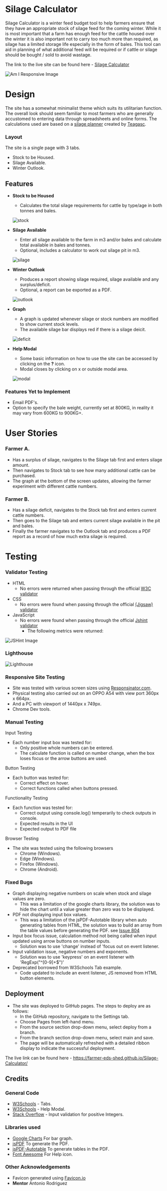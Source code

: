 # Silage Calculator

Silage Calculator is a winter feed budget tool to help farmers ensure that they have an appropriate stock of silage feed for the coming winter. While it is most important that a farm has enough feed for the cattle housed over the winter it is also important not to carry too much more than required, as silage has a limited storage life especially in the form of bales. This tool can aid in planning of what additional feed will be required or if cattle or silage should be bought / sold to avoid wastage.

The link to the live site can be found here - [Silage Calculator](https://farmer-eds-shed.github.io/Silage-Calculator/)

![Am I Responsive Image](Docs/Readme_img/responsive-site.png)

# Design

The site has a somewhat minimalist theme which suits its utilitarian function. The overall look should seem familiar to most farmers who are generally accustomed to entering data through spreadsheets and online forms. The calculations used are based on a [silage planner](https://www.teagasc.ie/media/website/publications/2018/Fodder-Plan-18.pdf) created by [Teagasc](https://www.teagasc.ie/).

### Layout

The site is a single page with 3 tabs.

- Stock to be Housed.
- Silage Available.
- Winter Outlook.

## Features

- **Stock to be Housed**

  - Calculates the total silage requirements for cattle by type/age in both tonnes and bales.

  ![stock](Docs/Readme_img/stock.png)

- **Silage Available**

  - Enter all silage available to the farm in m3 and/or bales and calculate total available in bales and tonnes.
  - Optional, includes a calculator to work out silage pit in m3.

  ![silage](Docs/Readme_img/silage.png)

- **Winter Outlook**

  - Produces a report showing silage required, silage available and any surplus/deficit.
  - Optional, a report can be exported as a PDF.

  ![outlook](Docs/Readme_img/outlook.png)

- **Graph**

  - A graph is updated whenever silage or stock numbers are modified to show current stock levels.
  - The available silage bar displays red if there is a silage deicit.

  ![deficit](Docs/Readme_img/deficit.png)

- **Help Modal**

  - Some basic information on how to use the site can be accessed by clicking on the **?** icon.
  - Modal closes by clicking on x or outside modal area.

  ![modal](Docs/Readme_img/modal.png)

### Features Yet to Implement

- Email PDF's.
- Option to specify the bale weight, currently set at 800KG, in reality it may vary from 600KG to 900KG+.

# User Stories

### Farmer A.

- Has a surplus of silage, navigates to the Silage tab first and enters silage amount.
- Then navigates to Stock tab to see how many additional cattle can be purchased.
- The graph at the bottom of the screen updates, allowing the farmer experiment with different cattle numbers.

### Farmer B.

- Has a silage deficit, navigates to the Stock tab first and enters current cattle numbers.
- Then goes to the Silage tab and enters current silage available in the pit and bales.
- Finally the farmer navigates to the Outlook tab and produces a PDF report as a record of how much extra silage is required.

# Testing

### Validator Testing

- HTML
  - No errors were returned when passing through the official [W3C validator](https://validator.w3.org/nu/?doc=https%3A%2F%2Ffarmer-eds-shed.github.io%2FSilage-Calculator%2F)
- CSS
  - No errors were found when passing through the official [(Jigsaw) validator](https://jigsaw.w3.org/css-validator/validator?uri=https%3A%2F%2Ffarmer-eds-shed.github.io%2FSilage-Calculator%2F&profile=css3svg&usermedium=all&warning=1&vextwarning=&lang=en)
- JavaScript
  - No errors were found when passing through the official [Jshint validator](https://jshint.com/)
    - The following metrics were returned:

![JSHint Image](Docs/Readme_img/JSHint.png)

### Lighthouse

![Lighthouse](Docs/Readme_img/lighthouse.png)

### Responsive Site Testing

- Site was tested with various screen sizes using [Responsinator.com](http://www.responsinator.com/?url=https%3A%2F%2Ffarmer-eds-shed.github.io%2FSilage-Calculator%2F).
- Physical testing also carried out on an OPPO A54 with view port 360px x 664px.
- And a PC with viewport of 1440px x 749px.
- Chrome Dev tools.

### Manual Testing

Input Testing

- Each number input box was tested for:
  - Only positive whole numbers can be entered.
  - The calculate function is called on number change, when the box loses focus or the arrow buttons are used.

Button Testing

- Each button was tested for:
  - Correct effect on hover.
  - Correct functions called when buttons pressed.

Functionality Testing

- Each function was tested for:
  - Correct output using console.log() temperarily to check outputs in console.
  - Expected results in the UI
  - Expected output to PDF file

Browser Testing

- The site was tested using the following browsers
  - Chrome (Windows).
  - Edge (Windows).
  - Firefox (Windows).
  - Chrome (Android).

### Fixed Bugs

- Graph displaying negative numbers on scale when stock and silage values are zero.
  - This was a limitation of the google charts library, the solution was to hide the chart until a value greater than zero was to be displayed.
- PDF not displaying input box values.
  - This was a limitation of the jsPDF-Autotable library when auto generating tables from HTML, the solution was to build an array from the table values before generating the PDF. see [Issue 804](https://github.com/simonbengtsson/jsPDF-AutoTable/issues/804)
- Input box focus issue, calculation method not being called when input updated using arrow buttons on number inputs.
  - Solution was to use 'change' instead of 'focus out on event listener.
- Input validation issue, negative numbers and exponents.
  - Solution was to use 'keypress' on an event listener with 'RegExp("^[0-9]+$")'
- Deprecated borrowed from W3Schools Tab example.
  - Code updated to include an event listener, JS removed from HTML button elements.

## Deployment

- The site was deployed to GitHub pages. The steps to deploy are as follows:
  - In the GitHub repository, navigate to the Settings tab.
  - Choose Pages from left-hand menu.
  - From the source section drop-down menu, select deploy from a branch.
  - From the branch section drop-down menu, select main and save.
  - The page will be automatically refreshed with a detailed ribbon display to indicate the successful deployment.

The live link can be found here - https://farmer-eds-shed.github.io/Silage-Calculator/

## Credits

### General Code

- [W3Schools](https://www.w3schools.com/howto/howto_js_tabs.asp) - Tabs.
- [W3Schools](https://www.w3schools.com/howto/howto_css_modals.asp) - Help Modal.
- [Stack Overflow](https://stackoverflow.com/questions/31706611/why-does-the-html-input-with-type-number-allow-the-letter-e-to-be-entered-in#:~:text=HTML%20input%20number%20type%20allows,thank%20you%20for%20the%20question.) - Input validation for positive Integers.

### Libraries used

- [Google Charts](https://developers.google.com/chart#:~:text=Google%20chart%20tools%20are%20powerful,interactive%20charts%20and%20data%20tools.) For bar graph.
- [jsPDF](https://github.com/parallax/jsPDF) To generate the PDF.
- [jsPDF-Autotable](https://github.com/simonbengtsson/jsPDF-AutoTable) To generate tables in the PDF.
- [Font Awesome](https://fontawesome.com/) For Help icon.

### Other Acknowledgements

- Favicon generated using [Favicon.io](https://favicon.io/)
- **Mentor** Antonio Rodriguez
